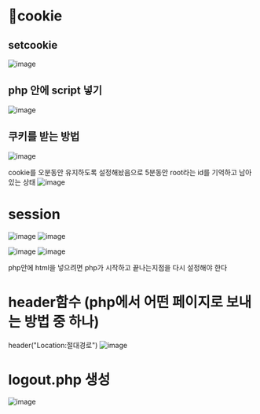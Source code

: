 # 🍪cookie

## setcookie
![image](https://github.com/hyejin192/PHP/assets/129017064/b17ce157-4125-4846-81c7-af56e903ef12)


## php 안에 script 넣기
![image](https://github.com/hyejin192/PHP/assets/129017064/2b2811f9-4a42-42cd-970f-51e3b66b6006)

## 쿠키를 받는 방법
![image](https://github.com/hyejin192/PHP/assets/129017064/b065d190-75a5-4adc-9763-6c498df6c01b)

  cookie를 오분동안 유지하도록 설정해놨음으로 5분동안 root라는 id를 기억하고 남아있는 상태
![image](https://github.com/hyejin192/PHP/assets/129017064/7a28aaae-d4a4-4d45-94ad-7ecc0b46785f)

# session
![image](https://github.com/hyejin192/PHP/assets/129017064/f4f99794-1bf8-4f7d-a83f-dc8315c58742)
![image](https://github.com/hyejin192/PHP/assets/129017064/8395037f-4723-494b-a480-281fad7f42d7)

![image](https://github.com/hyejin192/PHP/assets/129017064/69b5ba20-1bbc-4f57-b0fd-5bcf83c60cc5)
![image](https://github.com/hyejin192/PHP/assets/129017064/b1c7ab25-12a8-457f-a049-392849a94ce4)

  php안에 html을 넣으려면 php가 시작하고 끝나는지점을 다시 설정해야 한다

# header함수 (php에서 어떤 페이지로 보내는 방법 중 하나)

  header("Location:절대경로")
![image](https://github.com/hyejin192/PHP/assets/129017064/429221e2-d042-455d-b733-d9d9965ea5fb)

# logout.php 생성
![image](https://github.com/hyejin192/PHP/assets/129017064/e60e769c-e97f-45a2-82cb-885ba7d9c5f0)






